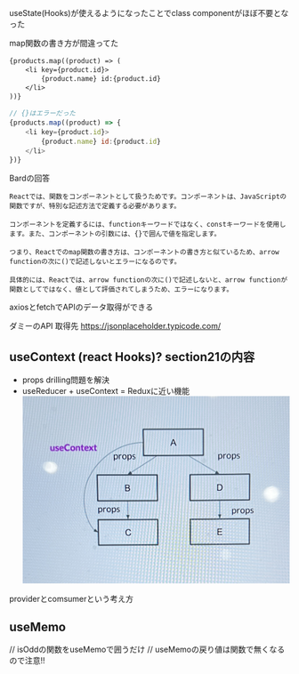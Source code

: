 
useState(Hooks)が使えるようになったことでclass componentがほぼ不要となった

map関数の書き方が間違ってた

```javascript: OK
{products.map((product) => (
    <li key={product.id}>
        {product.name} id:{product.id}
    </li>
))}
```

```javascript :NG
// {}はエラーだった
{products.map((product) => {
    <li key={product.id}>
        {product.name} id:{product.id}
    </li>
})}
```

Bardの回答

```text
Reactでは、関数をコンポーネントとして扱うためです。コンポーネントは、JavaScriptの関数ですが、特別な記述方法で定義する必要があります。

コンポーネントを定義するには、functionキーワードではなく、constキーワードを使用します。また、コンポーネントの引数には、{}で囲んで値を指定します。

つまり、Reactでのmap関数の書き方は、コンポーネントの書き方と似ているため、arrow functionの次に()で記述しないとエラーになるのです。

具体的には、Reactでは、arrow functionの次に()で記述しないと、arrow functionが関数としてではなく、値として評価されてしまうため、エラーになります。
```


axiosとfetchでAPIのデータ取得ができる

ダミーのAPI 取得先
<https://jsonplaceholder.typicode.com/>


## useContext (react Hooks)? section21の内容
- props drilling問題を解決
- useReducer + useContext = Reduxに近い機能
![useContextの図](ref-images-for-readme/useContext.jpg)

providerとcomsumerという考え方


## useMemo
// isOddの関数をuseMemoで囲うだけ
// useMemoの戻り値は関数で無くなるので注意!!
